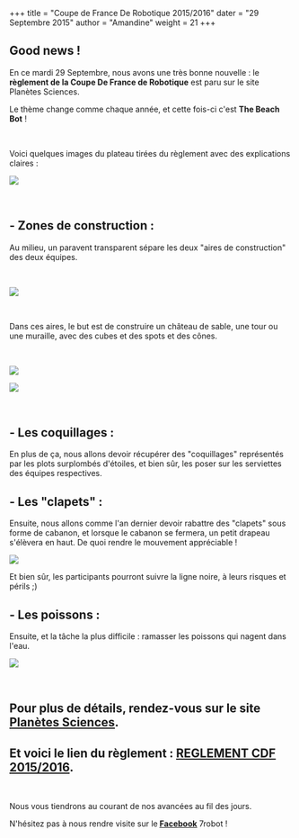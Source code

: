 +++
title = "Coupe de France De Robotique 2015/2016"
dater = "29 Septembre 2015"
author = "Amandine"
weight = 21
+++

<h2>
	Good news !</h2>
<p>
	En ce mardi 29 Septembre, nous avons une tr&egrave;s bonne nouvelle : le <strong>r&egrave;glement de la Coupe De France de Robotique</strong> est paru sur le site Plan&egrave;tes Sciences.&nbsp;</p>
<p>
	Le th&egrave;me change comme chaque ann&eacute;e, et cette fois-ci c&#39;est <strong>The Beach Bot</strong> !&nbsp;</p>
<p>
	&nbsp;</p>
<p>
	Voici quelques images du plateau tir&eacute;es du r&egrave;glement avec des explications claires :</p>
<p>
	<img src="/img/articles/plateau(1).PNG" /></p>
<p>
	&nbsp;</p>
<h2>
	- Zones de construction :</h2>
<p>
	Au milieu, un paravent transparent s&eacute;pare les deux &quot;aires de construction&quot; des deux &eacute;quipes.&nbsp;</p>
<p>
	&nbsp;</p>
<p>
	<img src="/img/articles/plateau(2)(1).PNG" /></p>
<p>
	&nbsp;</p>
<p>
	Dans ces aires, le but est de construire un ch&acirc;teau de sable, une tour ou une muraille, avec des cubes et des spots et des c&ocirc;nes.&nbsp;</p>
<p>
	&nbsp;</p>
<p>
	<img src="/img/articles/plateau(3).PNG" /></p>
<p>
	<img src="/img/articles/plateau(4).PNG" /></p>
<p>
	&nbsp;</p>
<h2>
	- Les coquillages :</h2>
<p>
	En plus de &ccedil;a, nous allons devoir r&eacute;cup&eacute;rer des &quot;coquillages&quot; repr&eacute;sent&eacute;s par les plots surplomb&eacute;s d&#39;&eacute;toiles, et bien s&ucirc;r, les poser sur les serviettes des &eacute;quipes respectives.</p>
<h2>
	- Les &quot;clapets&quot; :</h2>
<p>
	Ensuite, nous allons comme l&#39;an dernier devoir rabattre des &quot;clapets&quot; sous forme de cabanon, et lorsque le cabanon se fermera, un petit drapeau s&#39;&eacute;l&egrave;vera en haut. De quoi rendre le mouvement appr&eacute;ciable !</p>
<p>
	<img src="/img/articles/plateau(5).PNG" /></p>
<p>
	Et bien s&ucirc;r, les participants pourront suivre la ligne noire, &agrave; leurs risques et p&eacute;rils ;)</p>
<h2>
	- Les poissons :</h2>
<p>
	Ensuite, et la t&acirc;che la plus difficile : ramasser les poissons qui nagent dans l&#39;eau.&nbsp;</p>
<p>
	<img src="/img/articles/plateau(6).PNG" /></p>
<p>
	&nbsp;</p>
<h2>
	Pour plus de d&eacute;tails, rendez-vous sur le site <u><a href="http://www.planete-sciences.org/robot/index.php?section=pages&amp;pageid=133">Plan&egrave;tes Sciences</a></u>.</h2>
<h2>
	Et voici le lien du r&egrave;glement : <u><a href="http://www.planete-sciences.org/robot/data/file/coupe/2016/C2016_Rules_FR.pdf">REGLEMENT CDF 2015/2016</a></u>.</h2>
<p>
	&nbsp;</p>
<p>
	Nous vous tiendrons au courant de nos avanc&eacute;es au fil des jours.</p>
<p>
	N&#39;h&eacute;sitez pas &agrave; nous rendre visite sur le<strong> <u><a href="https://www.facebook.com/7Robot?ref=hl">Facebook</a></u></strong> 7robot !&nbsp;</p>
